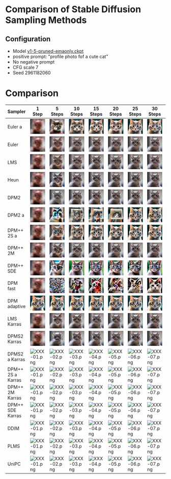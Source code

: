 # Comparison of Stable Diffusion Sampling Methods

## Configuration
* Model [v1-5-pruned-emaonly.ckpt](https://huggingface.co/runwayml/stable-diffusion-v1-5/resolve/main/v1-5-pruned-emaonly.ckpt)
* positive prompt: "profile photo fof a cute cat"
* No negative prompt
* CFG scale 7
* Seed 2961182060


# Comparison

| Sampler | 1 <br> Step | 5 <br> Steps | 10 <br> Steps | 15 <br> Steps | 20 <br> Steps | 25 <br> Steps | 30 <br> Steps | 35 <br> Steps | 40 <br> Steps | 45 <br> Steps | 50 <br> Steps | 55 <br> Steps | 60 <br> Steps|
| - | - | - | -| - | - | - | - | - | - | - | - | - | - |
| Euler a | ![00000-2961182060.png](images/sd-comparison/00000-2961182060.png) | ![00001-2961182060.png](images/sd-comparison/00001-2961182060.png) | ![00002-2961182060.png](images/sd-comparison/00002-2961182060.png) | ![00003-2961182060.png](images/sd-comparison/00003-2961182060.png) | ![00004-2961182060.png](images/sd-comparison/00004-2961182060.png) | ![00005-2961182060.png](images/sd-comparison/00005-2961182060.png) | ![00006-2961182060.png](images/sd-comparison/00006-2961182060.png) | ![00007-2961182060.png](images/sd-comparison/00007-2961182060.png) | ![00008-2961182060.png](images/sd-comparison/00008-2961182060.png) | ![00009-2961182060.png](images/sd-comparison/00009-2961182060.png) | ![00010-2961182060.png](images/sd-comparison/00010-2961182060.png) | ![00011-2961182060.png](images/sd-comparison/00011-2961182060.png) | ![00012-2961182060.png](images/sd-comparison/00012-2961182060.png) |
| Euler | ![00013-2961182060.png](images/sd-comparison/00013-2961182060.png) | ![00014-2961182060.png](images/sd-comparison/00014-2961182060.png) | ![00015-2961182060.png](images/sd-comparison/00015-2961182060.png) | ![00016-2961182060.png](images/sd-comparison/00016-2961182060.png) | ![00017-2961182060.png](images/sd-comparison/00017-2961182060.png) | ![00019-2961182060.png](images/sd-comparison/00019-2961182060.png) | ![00020-2961182060.png](images/sd-comparison/00020-2961182060.png) | ![00021-2961182060.png](images/sd-comparison/00021-2961182060.png) | ![00022-2961182060.png](images/sd-comparison/00022-2961182060.png) | ![00023-2961182060.png](images/sd-comparison/00023-2961182060.png) | ![00024-2961182060.png](images/sd-comparison/00024-2961182060.png) | ![00025-2961182060.png](images/sd-comparison/00025-2961182060.png) | ![00026-2961182060.png](images/sd-comparison/00026-2961182060.png) |
| LMS | ![00027-2961182060.png](images/sd-comparison/00027-2961182060.png) | ![00028-2961182060.png](images/sd-comparison/00028-2961182060.png) | ![00029-2961182060.png](images/sd-comparison/00029-2961182060.png) | ![00030-2961182060.png](images/sd-comparison/00030-2961182060.png) | ![00031-2961182060.png](images/sd-comparison/00031-2961182060.png) | ![00032-2961182060.png](images/sd-comparison/00032-2961182060.png) | ![00033-2961182060.png](images/sd-comparison/00033-2961182060.png) | ![00034-2961182060.png](images/sd-comparison/00034-2961182060.png) | ![00035-2961182060.png](images/sd-comparison/00035-2961182060.png) | ![00036-2961182060.png](images/sd-comparison/00036-2961182060.png) | ![00037-2961182060.png](images/sd-comparison/00037-2961182060.png) | ![00038-2961182060.png](images/sd-comparison/00038-2961182060.png) | ![00039-2961182060.png](images/sd-comparison/00039-2961182060.png) |
| Heun | ![00040-2961182060.png](images/sd-comparison/00040-2961182060.png)| ![00041-2961182060.png](images/sd-comparison/00041-2961182060.png) | ![00042-2961182060.png](images/sd-comparison/00042-2961182060.png) | ![00043-2961182060.png](images/sd-comparison/00043-2961182060.png) | ![00044-2961182060.png](images/sd-comparison/00044-2961182060.png) | ![00045-2961182060.png](images/sd-comparison/00045-2961182060.png) | ![00046-2961182060.png](images/sd-comparison/00046-2961182060.png) | ![00047-2961182060.png](images/sd-comparison/00047-2961182060.png) | ![00048-2961182060.png](images/sd-comparison/00048-2961182060.png) | ![00049-2961182060.png](images/sd-comparison/00049-2961182060.png) | ![00050-2961182060.png](images/sd-comparison/00050-2961182060.png) | ![00051-2961182060.png](images/sd-comparison/00051-2961182060.png) | ![00052-2961182060.png](images/sd-comparison/00052-2961182060.png) |
| DPM2 | ![DPM2-01.png](images/sd-comparison/DPM2-01.png)| ![DPM2-02.png](images/sd-comparison/DPM2-02.png) | ![DPM2-03.png](images/sd-comparison/DPM2-03.png) | ![DPM2-04.png](images/sd-comparison/DPM2-04.png) | ![DPM2-05.png](images/sd-comparison/DPM2-05.png) | ![DPM2-06.png](images/sd-comparison/DPM2-06.png) | ![DPM2-07.png](images/sd-comparison/DPM2-07.png) | ![DPM2-08.png](images/sd-comparison/DPM2-08.png) | ![DPM2-09.png](images/sd-comparison/DPM2-09.png) | ![DPM2-10.png](images/sd-comparison/DPM2-10.png) | ![DPM2-11.png](images/sd-comparison/DPM2-11.png) | ![DPM2-12.png](images/sd-comparison/DPM2-12.png) | ![DPM2-13.png](images/sd-comparison/DPM2-13.png) | 
| DPM2 a | ![DPM2-a-01.png](images/sd-comparison/DPM2-a-01.png)| ![DPM2-a-02.png](images/sd-comparison/DPM2-a-02.png) | ![DPM2-a-03.png](images/sd-comparison/DPM2-a-03.png) | ![DPM2-a-04.png](images/sd-comparison/DPM2-a-04.png) | ![DPM2-a-05.png](images/sd-comparison/DPM2-a-05.png) | ![DPM2-a-06.png](images/sd-comparison/DPM2-a-06.png) | ![DPM2-a-07.png](images/sd-comparison/DPM2-a-07.png) | ![DPM2-a-08.png](images/sd-comparison/DPM2-a-08.png) | ![DPM2-a-09.png](images/sd-comparison/DPM2-a-09.png) | ![DPM2-a-10.png](images/sd-comparison/DPM2-a-10.png) | ![DPM2-a-11.png](images/sd-comparison/DPM2-a-11.png) | ![DPM2-a-12.png](images/sd-comparison/DPM2-a-12.png) | ![DPM2-a-13.png](images/sd-comparison/DPM2-a-13.png) | 
| DPM++ 2S a | ![DPM++2S-a-01.png](images/sd-comparison/DPM++2S-a-01.png)| ![DPM++2S-a-02.png](images/sd-comparison/DPM++2S-a-02.png) | ![DPM++2S-a-03.png](images/sd-comparison/DPM++2S-a-03.png) | ![DPM++2S-a-04.png](images/sd-comparison/DPM++2S-a-04.png) | ![DPM++2S-a-05.png](images/sd-comparison/DPM++2S-a-05.png) | ![DPM++2S-a-06.png](images/sd-comparison/DPM++2S-a-06.png) | ![DPM++2S-a-07.png](images/sd-comparison/DPM++2S-a-07.png) | ![DPM++2S-a-08.png](images/sd-comparison/DPM++2S-a-08.png) | ![DPM++2S-a-09.png](images/sd-comparison/DPM++2S-a-09.png) | ![DPM++2S-a-10.png](images/sd-comparison/DPM++2S-a-10.png) | ![DPM++2S-a-11.png](images/sd-comparison/DPM++2S-a-11.png) | ![DPM++2S-a-12.png](images/sd-comparison/DPM++2S-a-12.png) | ![DPM++2S-a-13.png](images/sd-comparison/DPM++2S-a-13.png) | 
| DPM++ 2M | ![DPM++2M-01.png](images/sd-comparison/DPM++2M-01.png)| ![DPM++2M-02.png](images/sd-comparison/DPM++2M-02.png) | ![DPM++2M-03.png](images/sd-comparison/DPM++2M-03.png) | ![DPM++2M-04.png](images/sd-comparison/DPM++2M-04.png) | ![DPM++2M-05.png](images/sd-comparison/DPM++2M-05.png) | ![DPM++2M-06.png](images/sd-comparison/DPM++2M-06.png) | ![DPM++2M-07.png](images/sd-comparison/DPM++2M-07.png) | ![DPM++2M-08.png](images/sd-comparison/DPM++2M-08.png) | ![DPM++2M-09.png](images/sd-comparison/DPM++2M-09.png) | ![DPM++2M-10.png](images/sd-comparison/DPM++2M-10.png) | ![DPM++2M-11.png](images/sd-comparison/DPM++2M-11.png) | ![DPM++2M-12.png](images/sd-comparison/DPM++2M-12.png) | ![DPM++2M-13.png](images/sd-comparison/DPM++2M-13.png) | 
| DPM++ SDE | ![DPM++SDE-01.png](images/sd-comparison/DPM++SDE-01.png)| ![DPM++SDE-02.png](images/sd-comparison/DPM++SDE-02.png) | ![DPM++SDE-03.png](images/sd-comparison/DPM++SDE-03.png) | ![DPM++SDE-04.png](images/sd-comparison/DPM++SDE-04.png) | ![DPM++SDE-05.png](images/sd-comparison/DPM++SDE-05.png) | ![DPM++SDE-06.png](images/sd-comparison/DPM++SDE-06.png) | ![DPM++SDE-07.png](images/sd-comparison/DPM++SDE-07.png) | ![DPM++SDE-08.png](images/sd-comparison/DPM++SDE-08.png) | ![DPM++SDE-09.png](images/sd-comparison/DPM++SDE-09.png) | ![DPM++SDE-10.png](images/sd-comparison/DPM++SDE-10.png) | ![DPM++SDE-11.png](images/sd-comparison/DPM++SDE-11.png) | ![DPM++SDE-12.png](images/sd-comparison/DPM++SDE-12.png) | ![DPM++SDE-13.png](images/sd-comparison/DPM++SDE-13.png) | 
| DPM fast | ![DPM-fast-01.png](images/sd-comparison/DPM-fast-01.png)| ![DPM-fast-02.png](images/sd-comparison/DPM-fast-02.png) | ![DPM-fast-03.png](images/sd-comparison/DPM-fast-03.png) | ![DPM-fast-04.png](images/sd-comparison/DPM-fast-04.png) | ![DPM-fast-05.png](images/sd-comparison/DPM-fast-05.png) | ![DPM-fast-06.png](images/sd-comparison/DPM-fast-06.png) | ![DPM-fast-07.png](images/sd-comparison/DPM-fast-07.png) | ![DPM-fast-08.png](images/sd-comparison/DPM-fast-08.png) | ![DPM-fast-09.png](images/sd-comparison/DPM-fast-09.png) | ![DPM-fast-10.png](images/sd-comparison/DPM-fast-10.png) | ![DPM-fast-11.png](images/sd-comparison/DPM-fast-11.png) | ![DPM-fast-12.png](images/sd-comparison/DPM-fast-12.png) | ![DPM-fast-13.png](images/sd-comparison/DPM-fast-13.png) | 
| DPM adaptive | ![DPM-adaptive-01.png](images/sd-comparison/DPM-adaptive-01.png)| ![DPM-adaptive-02.png](images/sd-comparison/DPM-adaptive-02.png) | ![DPM-adaptive-03.png](images/sd-comparison/DPM-adaptive-03.png) | ![DPM-adaptive-04.png](images/sd-comparison/DPM-adaptive-04.png) | ![DPM-adaptive-05.png](images/sd-comparison/DPM-adaptive-05.png) | ![DPM-adaptive-06.png](images/sd-comparison/DPM-adaptive-06.png) | ![DPM-adaptive-07.png](images/sd-comparison/DPM-adaptive-07.png) | ![DPM-adaptive-08.png](images/sd-comparison/DPM-adaptive-08.png) | ![DPM-adaptive-09.png](images/sd-comparison/DPM-adaptive-09.png) | ![DPM-adaptive-10.png](images/sd-comparison/DPM-adaptive-10.png) | ![DPM-adaptive-11.png](images/sd-comparison/DPM-adaptive-11.png) | ![DPM-adaptive-12.png](images/sd-comparison/DPM-adaptive-12.png) | ![DPM-adaptive-13.png](images/sd-comparison/DPM-adaptive-13.png) | 
| LMS Karras | ![LMS-Karras-01.png](images/sd-comparison/LMS-Karras-01.png)| ![LMS-Karras-02.png](images/sd-comparison/LMS-Karras-02.png) | ![LMS-Karras-03.png](images/sd-comparison/LMS-Karras-03.png) | ![LMS-Karras-04.png](images/sd-comparison/LMS-Karras-04.png) | ![LMS-Karras-05.png](images/sd-comparison/LMS-Karras-05.png) | ![LMS-Karras-06.png](images/sd-comparison/LMS-Karras-06.png) | ![LMS-Karras-07.png](images/sd-comparison/LMS-Karras-07.png) | ![LMS-Karras-08.png](images/sd-comparison/LMS-Karras-08.png) | ![LMS-Karras-09.png](images/sd-comparison/LMS-Karras-09.png) | ![LMS-Karras-10.png](images/sd-comparison/LMS-Karras-10.png) | ![LMS-Karras-11.png](images/sd-comparison/LMS-Karras-11.png) | ![LMS-Karras-12.png](images/sd-comparison/LMS-Karras-12.png) | ![LMS-Karras-13.png](images/sd-comparison/LMS-Karras-13.png) | 
| DPMS2 Karras | ![DPM2-Karras-01.png](images/sd-comparison/DPM2-Karras-01.png)| ![DPM2-Karras-02.png](images/sd-comparison/DPM2-Karras-02.png) | ![DPM2-Karras-03.png](images/sd-comparison/DPM2-Karras-03.png) | ![DPM2-Karras-04.png](images/sd-comparison/DPM2-Karras-04.png) | ![DPM2-Karras-05.png](images/sd-comparison/DPM2-Karras-05.png) | ![DPM2-Karras-06.png](images/sd-comparison/DPM2-Karras-06.png) | ![DPM2-Karras-07.png](images/sd-comparison/DPM2-Karras-07.png) | ![DPM2-Karras-08.png](images/sd-comparison/DPM2-Karras-08.png) | ![DPM2-Karras-09.png](images/sd-comparison/DPM2-Karras-09.png) | ![DPM2-Karras-10.png](images/sd-comparison/DPM2-Karras-10.png) | ![DPM2-Karras-11.png](images/sd-comparison/DPM2-Karras-11.png) | ![DPM2-Karras-12.png](images/sd-comparison/DPM2-Karras-12.png) | ![DPM2-Karras-13.png](images/sd-comparison/DPM2-Karras-13.png) | 
| DPMS2 a Karras | ![XXX-01.png](images/sd-comparison/XXX-01.png)| ![XXX-02.png](images/sd-comparison/XXX-02.png) | ![XXX-03.png](images/sd-comparison/XXX-03.png) | ![XXX-04.png](images/sd-comparison/XXX-04.png) | ![XXX-05.png](images/sd-comparison/XXX-05.png) | ![XXX-06.png](images/sd-comparison/XXX-06.png) | ![XXX-07.png](images/sd-comparison/XXX-07.png) | ![XXX-08.png](images/sd-comparison/XXX-08.png) | ![XXX-09.png](images/sd-comparison/XXX-09.png) | ![XXX-10.png](images/sd-comparison/XXX-10.png) | ![XXX-11.png](images/sd-comparison/XXX-11.png) | ![XXX-12.png](images/sd-comparison/XXX-12.png) | ![XXX-13.png](images/sd-comparison/XXX-13.png) | 
| DPM++ 2S a Karras | ![XXX-01.png](images/sd-comparison/XXX-01.png)| ![XXX-02.png](images/sd-comparison/XXX-02.png) | ![XXX-03.png](images/sd-comparison/XXX-03.png) | ![XXX-04.png](images/sd-comparison/XXX-04.png) | ![XXX-05.png](images/sd-comparison/XXX-05.png) | ![XXX-06.png](images/sd-comparison/XXX-06.png) | ![XXX-07.png](images/sd-comparison/XXX-07.png) | ![XXX-08.png](images/sd-comparison/XXX-08.png) | ![XXX-09.png](images/sd-comparison/XXX-09.png) | ![XXX-10.png](images/sd-comparison/XXX-10.png) | ![XXX-11.png](images/sd-comparison/XXX-11.png) | ![XXX-12.png](images/sd-comparison/XXX-12.png) | ![XXX-13.png](images/sd-comparison/XXX-13.png) | 
| DPM++ 2M Karras | ![XXX-01.png](images/sd-comparison/XXX-01.png)| ![XXX-02.png](images/sd-comparison/XXX-02.png) | ![XXX-03.png](images/sd-comparison/XXX-03.png) | ![XXX-04.png](images/sd-comparison/XXX-04.png) | ![XXX-05.png](images/sd-comparison/XXX-05.png) | ![XXX-06.png](images/sd-comparison/XXX-06.png) | ![XXX-07.png](images/sd-comparison/XXX-07.png) | ![XXX-08.png](images/sd-comparison/XXX-08.png) | ![XXX-09.png](images/sd-comparison/XXX-09.png) | ![XXX-10.png](images/sd-comparison/XXX-10.png) | ![XXX-11.png](images/sd-comparison/XXX-11.png) | ![XXX-12.png](images/sd-comparison/XXX-12.png) | ![XXX-13.png](images/sd-comparison/XXX-13.png) | 
| DPM++ SDE Karras | ![XXX-01.png](images/sd-comparison/XXX-01.png)| ![XXX-02.png](images/sd-comparison/XXX-02.png) | ![XXX-03.png](images/sd-comparison/XXX-03.png) | ![XXX-04.png](images/sd-comparison/XXX-04.png) | ![XXX-05.png](images/sd-comparison/XXX-05.png) | ![XXX-06.png](images/sd-comparison/XXX-06.png) | ![XXX-07.png](images/sd-comparison/XXX-07.png) | ![XXX-08.png](images/sd-comparison/XXX-08.png) | ![XXX-09.png](images/sd-comparison/XXX-09.png) | ![XXX-10.png](images/sd-comparison/XXX-10.png) | ![XXX-11.png](images/sd-comparison/XXX-11.png) | ![XXX-12.png](images/sd-comparison/XXX-12.png) | ![XXX-13.png](images/sd-comparison/XXX-13.png) | 
| DDIM | ![XXX-01.png](images/sd-comparison/XXX-01.png)| ![XXX-02.png](images/sd-comparison/XXX-02.png) | ![XXX-03.png](images/sd-comparison/XXX-03.png) | ![XXX-04.png](images/sd-comparison/XXX-04.png) | ![XXX-05.png](images/sd-comparison/XXX-05.png) | ![XXX-06.png](images/sd-comparison/XXX-06.png) | ![XXX-07.png](images/sd-comparison/XXX-07.png) | ![XXX-08.png](images/sd-comparison/XXX-08.png) | ![XXX-09.png](images/sd-comparison/XXX-09.png) | ![XXX-10.png](images/sd-comparison/XXX-10.png) | ![XXX-11.png](images/sd-comparison/XXX-11.png) | ![XXX-12.png](images/sd-comparison/XXX-12.png) | ![XXX-13.png](images/sd-comparison/XXX-13.png) | 
| PLMS | ![XXX-01.png](images/sd-comparison/XXX-01.png)| ![XXX-02.png](images/sd-comparison/XXX-02.png) | ![XXX-03.png](images/sd-comparison/XXX-03.png) | ![XXX-04.png](images/sd-comparison/XXX-04.png) | ![XXX-05.png](images/sd-comparison/XXX-05.png) | ![XXX-06.png](images/sd-comparison/XXX-06.png) | ![XXX-07.png](images/sd-comparison/XXX-07.png) | ![XXX-08.png](images/sd-comparison/XXX-08.png) | ![XXX-09.png](images/sd-comparison/XXX-09.png) | ![XXX-10.png](images/sd-comparison/XXX-10.png) | ![XXX-11.png](images/sd-comparison/XXX-11.png) | ![XXX-12.png](images/sd-comparison/XXX-12.png) | ![XXX-13.png](images/sd-comparison/XXX-13.png) | 
| UniPC | ![XXX-01.png](images/sd-comparison/XXX-01.png)| ![XXX-02.png](images/sd-comparison/XXX-02.png) | ![XXX-03.png](images/sd-comparison/XXX-03.png) | ![XXX-04.png](images/sd-comparison/XXX-04.png) | ![XXX-05.png](images/sd-comparison/XXX-05.png) | ![XXX-06.png](images/sd-comparison/XXX-06.png) | ![XXX-07.png](images/sd-comparison/XXX-07.png) | ![XXX-08.png](images/sd-comparison/XXX-08.png) | ![XXX-09.png](images/sd-comparison/XXX-09.png) | ![XXX-10.png](images/sd-comparison/XXX-10.png) | ![XXX-11.png](images/sd-comparison/XXX-11.png) | ![XXX-12.png](images/sd-comparison/XXX-12.png) | ![XXX-13.png](images/sd-comparison/XXX-13.png) | 